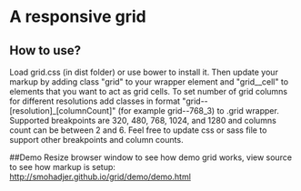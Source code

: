 A responsive grid
====

## How to use?
Load grid.css (in dist folder) or use bower to install it. Then update your markup by adding class "grid" to your wrapper element and "grid__cell" to elements that you want to act as grid cells. To set number of grid columns for different resolutions add classes in format "grid--[resolution]_[columnCount]" (for example grid--768_3) to .grid wrapper. Supported breakpoints are 320, 480, 768, 1024, and 1280 and columns count can be between 2 and 6. Feel free to update css or sass file to support other breakpoints and column counts.

##Demo
Resize browser window to see how demo grid works, view source to see how markup is setup:
http://smohadjer.github.io/grid/demo/demo.html
